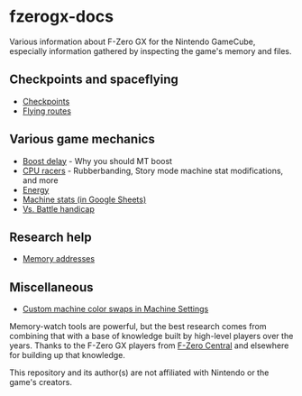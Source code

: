 # fzerogx-docs

Various information about F-Zero GX for the Nintendo GameCube, especially information gathered by inspecting the game's memory and files.

## Checkpoints and spaceflying

- [Checkpoints](checkpoints/index.md)
- [Flying routes](flying/index.md)

## Various game mechanics

- [Boost delay](mechanics/boost_delay.md) - Why you should MT boost
- [CPU racers](mechanics/cpus.md) - Rubberbanding, Story mode machine stat modifications, and more
- [Energy](mechanics/energy.md)
- [Machine stats (in Google Sheets)](https://docs.google.com/spreadsheets/d/133Xsq-KV3lpfk9SS4_L84WV-JuXHOR8_GlFZRnskkSU/edit)
- [Vs. Battle handicap](mechanics/versus_handicap.md)

## Research help

- [Memory addresses](addresses/index.md)

## Miscellaneous

- [Custom machine color swaps in Machine Settings](miscellaneous/custom_color_swaps.md)

Memory-watch tools are powerful, but the best research comes from combining that with a base of knowledge built by high-level players over the years. Thanks to the F-Zero GX players from [F-Zero Central](http://fzerocentral.org/) and elsewhere for building up that knowledge.

This repository and its author(s) are not affiliated with Nintendo or the game's creators.
